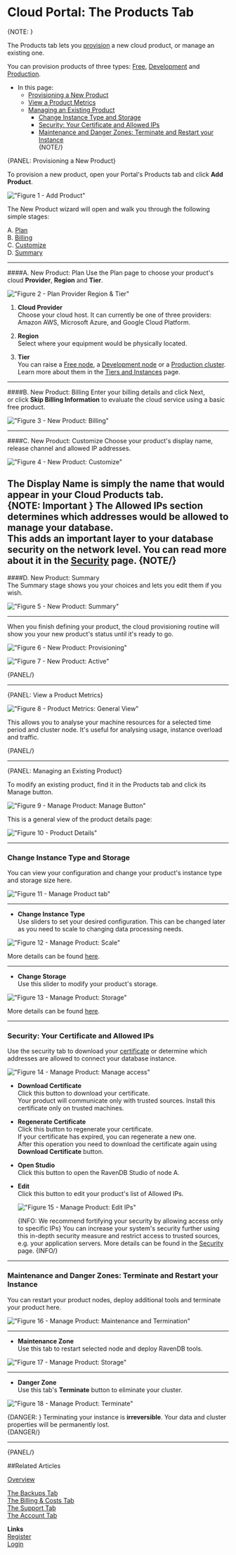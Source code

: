 # Cloud Portal: The Products Tab

{NOTE: }

The Products tab lets you [provision](../../cloud/cloud-overview#provisioning) a new cloud product, or manage an existing one.  

You can provision products of three types:  [Free](../../cloud/cloud-overview#the-free-tier), 
[Development](../../cloud/cloud-overview#the-development-tier) 
and [Production](../../cloud/cloud-overview#the-production-tier).  

* In this page:  
  * [Provisioning a New Product](../../cloud/portal/cloud-portal-products-tab#provisioning-a-new-product)  
  * [View a Product Metrics](../../cloud/portal/cloud-portal-products-tab#view-a-product-metrics)  
  * [Managing an Existing Product](../../cloud/portal/cloud-portal-products-tab#managing-an-existing-product)  
     - [Change Instance Type and Storage](../../cloud/portal/cloud-portal-products-tab#change-instance-type-and-storage)  
     - [Security: Your Certificate and Allowed IPs](../../cloud/portal/cloud-portal-products-tab#security-your-certificate-and-allowed-ips)  
     - [Maintenance and Danger Zones: Terminate and Restart your Instance](../../cloud/portal/cloud-portal-products-tab#maintenance-and-danger-zones-terminate-and-restart-your-instance)  
{NOTE/}

{PANEL: Provisioning a New Product}

To provision a new product, open your Portal's Products tab and click **Add Product**.

!["Figure 1 - Add Product"](images\portal-product-list-add-product-button.png "Figure 1 - Add Product")

The New Product wizard will open and walk you through the following simple stages:  
  
A. [Plan](../../cloud/portal/cloud-portal-products-tab#a.-new-product-plan)  
B. [Billing](../../cloud/portal/cloud-portal-products-tab#b.-new-product-billing)  
C. [Customize](../../cloud/portal/cloud-portal-products-tab#c.-new-product-customize)  
D. [Summary](../../cloud/portal/cloud-portal-products-tab#d.-new-product-summary)  

---

####A. New Product: Plan
Use the Plan page to choose your product's cloud **Provider**, **Region** and **Tier**.  

!["Figure 2 - Plan Provider Region & Tier"](images\provider-region-tier-selection.png "Figure 2 - Plan Provider Region & Tier")

  

1.  **Cloud Provider**  
   Choose your cloud host. It can currently be one of three providers:  
   Amazon AWS, Microsoft Azure, and Google Cloud Platform.  

2.  **Region**  
  Select where your equipment would be physically located.  

  
3.  **Tier**  
  You can raise a [Free node](../../cloud/cloud-instances#a-free-cloud-node), 
  a [Development node](../../cloud/cloud-instances#a-development-cloud-server) or a 
  [Production cluster](../../cloud/cloud-instances#a-production-cloud-cluster).  
  Learn more about them in the [Tiers and Instances](../../cloud/cloud-instances) page.  

---

####B. New Product: Billing
Enter your billing details and click Next,  
or click **Skip Billing Information** to evaluate the cloud service using a basic free product.  

!["Figure 3 - New Product: Billing"](images\portal-product-create-billing-section.png "Figure 3 - New Product: Billing")

---

####C. New Product: Customize
Choose your product's display name, release channel and allowed IP addresses.

!["Figure 4 - New Product: Customize"](images\portal-product-create-customize-section.png "Figure 4 - New Product: Customize")

The **Display Name** is simply the name that would appear in your Cloud Products tab.  
{NOTE: Important }
  The **Allowed IPs** section determines which addresses would be allowed to manage your database.  
  This adds an important layer to your database security on the network level.
  You can read more about it in the [Security](../cloud-security#access-your-product) page.
{NOTE/}
  ---

####D. New Product: Summary  
The Summary stage shows you your choices and lets you edit them if you wish.

!["Figure 5 - New Product: Summary"](images\portal-product-create-summary-section.png "Figure 5 - New Product: Summary")

---

When you finish defining your product, the cloud provisioning routine will show you 
your new product's status until it's ready to go.  

!["Figure 6 - New Product: Provisioning"](images\portal-product-list-product-creating.png "Figure 6 - New Product: Provisioning")

!["Figure 7 - New Product: Active"](images\portal-product-list-product-active.png "Figure 7 - New Product: Active")

{PANEL/}

---

{PANEL: View a Product Metrics}

!["Figure 8 - Product Metrics: General View"](images\portal-product-details-metrics.png "Figure 8 - Product Metrics: General View")

This allows you to analyse your machine resources for a selected time period and cluster node.
It's useful for analysing usage, instance overload and traffic.

{PANEL/}

---

{PANEL: Managing an Existing Product}
  
To modify an existing product, find it in the Products tab and click its Manage button.  

!["Figure 9 - Manage Product: Manage Button"](images\portal-product-list-manage-button.png "Figure 9 - Manage Product: Manage Button")

This is a general view of the product details page:

!["Figure 10 - Product Details"](images\portal-product-details.png "Figure 10 - Manage Product: Product Details")

---

### Change Instance Type and Storage  
You can view your configuration and change your product's instance type and storage size here.  

!["Figure 11 - Manage Product tab"](images\portal-product-details-instance-parameters.png "Figure 11 - Manage Product: Instance Parameters")

---

* **Change Instance Type**  
  Use sliders to set your desired configuration. This can be changed later as you need to scale to changing data processing needs.

!["Figure 12 - Manage Product: Scale"](images\portal-product-details-edit-tier.png "Figure 12 - Manage Product: Change Tier")

  More details can be found [here](../cloud-scaling#change-instance-type).

---

* **Change Storage**  
  Use this slider to modify your product's storage.  

!["Figure 13 - Manage Product: Storage"](images\portal-product-details-edit-storage.png "Figure 13 - Manage Product: Change Storage")

  More details can be found [here](../cloud-scaling#change-storage).

---

### Security: Your Certificate and Allowed IPs  
Use the security tab to download your [certificate](../../cloud/cloud-security) or determine which addresses are 
allowed to connect your database instance.  

!["Figure 14 - Manage Product: Manage access"](images\portal-product-details-manage-access.png "Figure 14 - Manage Product: Access")

* **Download Certificate**  
  Click this button to download your certificate.  
  Your product will communicate only with trusted sources. Install this certificate only on trusted machines.  

* **Regenerate Certificate**  
  Click this button to regenerate your certificate.  
  If your certificate has expired, you can regenerate a new one.  
  After this operation you need to download the certificate again using **Download Certificate** button.  

* **Open Studio**  
  Click this button to open the RavenDB Studio of node A.  

* **Edit**  
  Click this button to edit your product's list of Allowed IPs.

  !["Figure 15 - Manage Product: Edit IPs"](images\portal-product-details-allowed-ips.png "Figure 15 - Manage Product: Edit Allowed IPs")

  {INFO: We recommend fortifying your security by allowing access only to specific IPs}
  You can increase your system's security further using this in-depth security measure and restrict access to
  trusted sources, e.g. your application servers. 
  More details can be found in the [Security](../cloud-security#access-your-product) page.
  {INFO/}

---

### Maintenance and Danger Zones: Terminate and Restart your Instance
You can restart your product nodes, deploy additional tools and terminate your product here.

!["Figure 16 - Manage Product: Maintenance and Termination"](images\portal-product-details-maintenance-and-termination.png "Figure 16 - Manage Product: Terminate")

---

* **Maintenance Zone**  
  Use this tab to restart selected node and deploy RavenDB tools.

!["Figure 17 - Manage Product: Storage"](images\portal-product-details-maintenance-zone.png "Figure 17 - Manage Product: Maintenance Zone")

---

* **Danger Zone**  
  Use this tab's **Terminate** button to eliminate your cluster.

!["Figure 18 - Manage Product: Terminate"](images\portal-product-details-terminate-product.png "Figure 18 - Manage Product: Danger Zone")

  {DANGER: }
  Terminating your instance is **irreversible**. Your data and cluster properties will be permanently lost.  
  {DANGER/}

---

{PANEL/}

##Related Articles

[Overview](../../cloud/cloud-overview)  
  
[The Backups Tab](../../cloud/portal/cloud-portal-backups-tab)  
[The Billing & Costs Tab](../../cloud/portal/cloud-portal-billing-tab)  
[The Support Tab](../../cloud/portal/cloud-portal-support-tab)  
[The Account Tab](../../cloud/portal/cloud-portal-account-tab)  
  
**Links**  
[Register]( https://cloud.ravendb.net/user/register)  
[Login]( https://cloud.ravendb.net/user/login)  
